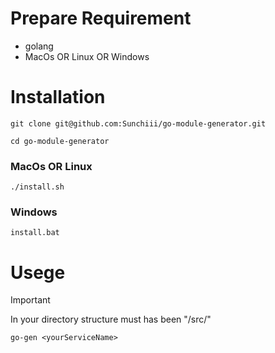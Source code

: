 # Prepare Requirement

- golang
- MacOs OR Linux OR Windows

# Installation

```
git clone git@github.com:Sunchiii/go-module-generator.git
```

```
cd go-module-generator
```

### MacOs OR Linux

```
./install.sh
```

### Windows

```
install.bat
```

# Usege

> [!IMPORTANT]
> In your directory structure must has been "/src/"

```
go-gen <yourServiceName>
```
